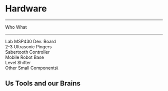Hardware
========
--------------------------------------------------
Who            What
-------------- -----------------------------------
Lab            MSP430 Dev. Board\
               2-3 Ultrasonic Pingers\
               Sabertooth Controller\
               Mobile Robot Base\
               Level Shifter\
               Other Small Components\


Us             Tools and our Brains
---------------------------------------------------
